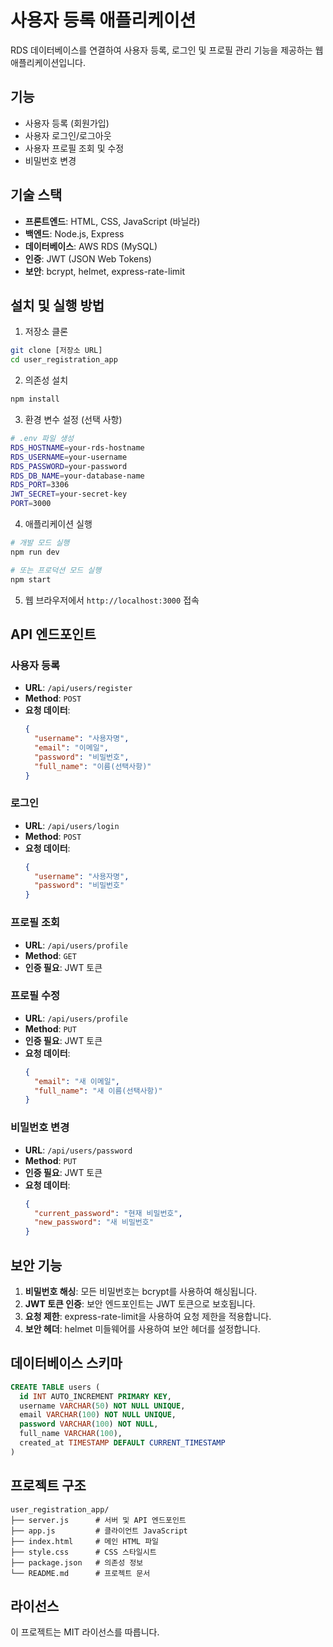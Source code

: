 # 사용자 등록 애플리케이션

RDS 데이터베이스를 연결하여 사용자 등록, 로그인 및 프로필 관리 기능을 제공하는 웹 애플리케이션입니다.

## 기능

- 사용자 등록 (회원가입)
- 사용자 로그인/로그아웃
- 사용자 프로필 조회 및 수정
- 비밀번호 변경

## 기술 스택

- **프론트엔드**: HTML, CSS, JavaScript (바닐라)
- **백엔드**: Node.js, Express
- **데이터베이스**: AWS RDS (MySQL)
- **인증**: JWT (JSON Web Tokens)
- **보안**: bcrypt, helmet, express-rate-limit

## 설치 및 실행 방법

1. 저장소 클론

```bash
git clone [저장소 URL]
cd user_registration_app
```

2. 의존성 설치

```bash
npm install
```

3. 환경 변수 설정 (선택 사항)

```bash
# .env 파일 생성
RDS_HOSTNAME=your-rds-hostname
RDS_USERNAME=your-username
RDS_PASSWORD=your-password
RDS_DB_NAME=your-database-name
RDS_PORT=3306
JWT_SECRET=your-secret-key
PORT=3000
```

4. 애플리케이션 실행

```bash
# 개발 모드 실행
npm run dev

# 또는 프로덕션 모드 실행
npm start
```

5. 웹 브라우저에서 `http://localhost:3000` 접속

## API 엔드포인트

### 사용자 등록

- **URL**: `/api/users/register`
- **Method**: `POST`
- **요청 데이터**:
  ```json
  {
    "username": "사용자명",
    "email": "이메일",
    "password": "비밀번호",
    "full_name": "이름(선택사항)"
  }
  ```

### 로그인

- **URL**: `/api/users/login`
- **Method**: `POST`
- **요청 데이터**:
  ```json
  {
    "username": "사용자명",
    "password": "비밀번호"
  }
  ```

### 프로필 조회

- **URL**: `/api/users/profile`
- **Method**: `GET`
- **인증 필요**: JWT 토큰

### 프로필 수정

- **URL**: `/api/users/profile`
- **Method**: `PUT`
- **인증 필요**: JWT 토큰
- **요청 데이터**:
  ```json
  {
    "email": "새 이메일",
    "full_name": "새 이름(선택사항)"
  }
  ```

### 비밀번호 변경

- **URL**: `/api/users/password`
- **Method**: `PUT`
- **인증 필요**: JWT 토큰
- **요청 데이터**:
  ```json
  {
    "current_password": "현재 비밀번호",
    "new_password": "새 비밀번호"
  }
  ```

## 보안 기능

1. **비밀번호 해싱**: 모든 비밀번호는 bcrypt를 사용하여 해싱됩니다.
2. **JWT 토큰 인증**: 보안 엔드포인트는 JWT 토큰으로 보호됩니다.
3. **요청 제한**: express-rate-limit을 사용하여 요청 제한을 적용합니다.
4. **보안 헤더**: helmet 미들웨어를 사용하여 보안 헤더를 설정합니다.

## 데이터베이스 스키마

```sql
CREATE TABLE users (
  id INT AUTO_INCREMENT PRIMARY KEY,
  username VARCHAR(50) NOT NULL UNIQUE,
  email VARCHAR(100) NOT NULL UNIQUE,
  password VARCHAR(100) NOT NULL,
  full_name VARCHAR(100),
  created_at TIMESTAMP DEFAULT CURRENT_TIMESTAMP
)
```

## 프로젝트 구조

```
user_registration_app/
├── server.js      # 서버 및 API 엔드포인트
├── app.js         # 클라이언트 JavaScript
├── index.html     # 메인 HTML 파일
├── style.css      # CSS 스타일시트
├── package.json   # 의존성 정보
└── README.md      # 프로젝트 문서
```

## 라이선스

이 프로젝트는 MIT 라이선스를 따릅니다.
